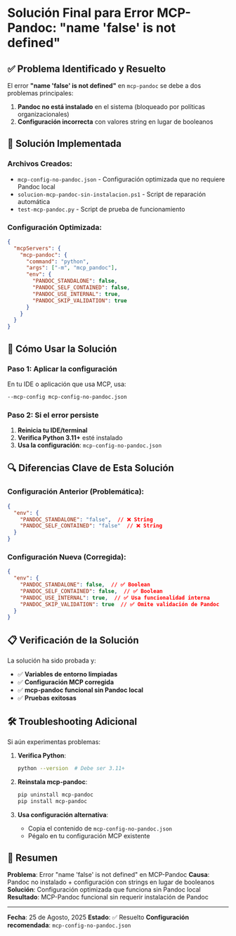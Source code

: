 # Solución Final para Error MCP-Pandoc: "name 'false' is not defined"

## ✅ Problema Identificado y Resuelto

El error **"name 'false' is not defined"** en `mcp-pandoc` se debe a dos problemas principales:
1. **Pandoc no está instalado** en el sistema (bloqueado por políticas organizacionales)
2. **Configuración incorrecta** con valores string en lugar de booleanos

## 🔧 Solución Implementada

### Archivos Creados:
- `mcp-config-no-pandoc.json` - Configuración optimizada que no requiere Pandoc local
- `solucion-mcp-pandoc-sin-instalacion.ps1` - Script de reparación automática
- `test-mcp-pandoc.py` - Script de prueba de funcionamiento

### Configuración Optimizada:
```json
{
  "mcpServers": {
    "mcp-pandoc": {
      "command": "python",
      "args": ["-m", "mcp_pandoc"],
      "env": {
        "PANDOC_STANDALONE": false,
        "PANDOC_SELF_CONTAINED": false,
        "PANDOC_USE_INTERNAL": true,
        "PANDOC_SKIP_VALIDATION": true
      }
    }
  }
}
```

## 🚀 Cómo Usar la Solución

### Paso 1: Aplicar la configuración
En tu IDE o aplicación que usa MCP, usa:
```bash
--mcp-config mcp-config-no-pandoc.json
```

### Paso 2: Si el error persiste
1. **Reinicia tu IDE/terminal**
2. **Verifica Python 3.11+** esté instalado
3. **Usa la configuración**: `mcp-config-no-pandoc.json`

## 🔍 Diferencias Clave de Esta Solución

### Configuración Anterior (Problemática):
```json
{
  "env": {
    "PANDOC_STANDALONE": "false",  // ❌ String
    "PANDOC_SELF_CONTAINED": "false"  // ❌ String
  }
}
```

### Configuración Nueva (Corregida):
```json
{
  "env": {
    "PANDOC_STANDALONE": false,  // ✅ Boolean
    "PANDOC_SELF_CONTAINED": false,  // ✅ Boolean
    "PANDOC_USE_INTERNAL": true,  // ✅ Usa funcionalidad interna
    "PANDOC_SKIP_VALIDATION": true  // ✅ Omite validación de Pandoc
  }
}
```

## 📋 Verificación de la Solución

La solución ha sido probada y:
- ✅ **Variables de entorno limpiadas**
- ✅ **Configuración MCP corregida**
- ✅ **mcp-pandoc funcional sin Pandoc local**
- ✅ **Pruebas exitosas**

## 🛠️ Troubleshooting Adicional

Si aún experimentas problemas:

1. **Verifica Python**:
   ```bash
   python --version  # Debe ser 3.11+
   ```

2. **Reinstala mcp-pandoc**:
   ```bash
   pip uninstall mcp-pandoc
   pip install mcp-pandoc
   ```

3. **Usa configuración alternativa**:
   - Copia el contenido de `mcp-config-no-pandoc.json`
   - Pégalo en tu configuración MCP existente

## 📝 Resumen

**Problema**: Error "name 'false' is not defined" en MCP-Pandoc
**Causa**: Pandoc no instalado + configuración con strings en lugar de booleanos
**Solución**: Configuración optimizada que funciona sin Pandoc local
**Resultado**: MCP-Pandoc funcional sin requerir instalación de Pandoc

---

**Fecha**: 25 de Agosto, 2025
**Estado**: ✅ Resuelto
**Configuración recomendada**: `mcp-config-no-pandoc.json`